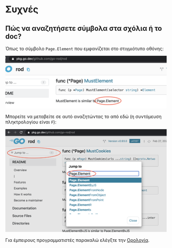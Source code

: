 # Συχνές

## Πώς να αναζητήσετε σύμβολα στα σχόλια ή το doc?

Όπως το σύμβολο `Page.Element` που εμφανίζεται στο στιγμιότυπο οθόνης:

![σύμβολο-σε-doc](symbol-in-doc.png)

Μπορείτε να μεταβείτε σε αυτό αναζητώντας το από εδώ (η συντόμευση πληκτρολογίου είναι `F`):

![search-symbol-in-doc](search-symbol-in-doc.png)

Για έμπειρους προγραμματιστές παρακαλώ ελέγξτε την [Ορολογία](https://github.com/go-rod/rod/blob/master/.github/CONTRIBUTING.md#terminology).
